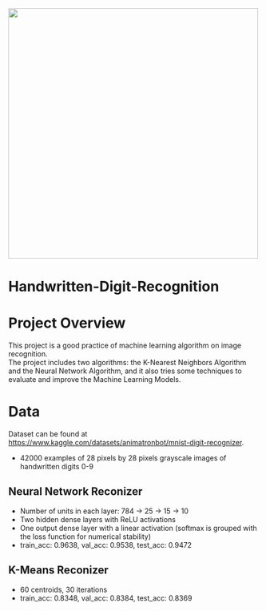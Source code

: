 <img src="https://github.com/trtrgfh/Handwritten-Digit-Recognition/assets/73056232/bcca0d8f-4664-4306-9f09-cd371c1e9124" width="500"/>

# Handwritten-Digit-Recognition

# Project Overview
This project is a good practice of machine learning algorithm on image recognition.\
The project includes two algorithms: the K-Nearest Neighbors Algorithm and the Neural Network Algorithm, and it also tries some techniques to evaluate and improve the Machine Learning Models.

# Data
Dataset can be found at https://www.kaggle.com/datasets/animatronbot/mnist-digit-recognizer.
- 42000 examples of 28 pixels by 28 pixels grayscale images of handwritten digits 0-9

## Neural Network Reconizer 
- Number of units in each layer: 784 -> 25 -> 15 -> 10
- Two hidden dense layers with ReLU activations
- One output dense layer with a linear activation (softmax is grouped with the loss function for numerical stability)
- train_acc: 0.9638, val_acc: 0.9538, test_acc: 0.9472

## K-Means Reconizer
- 60 centroids, 30 iterations
- train_acc: 0.8348, val_acc: 0.8384, test_acc: 0.8369
